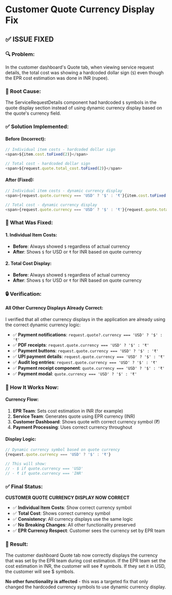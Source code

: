 # Customer Quote Currency Display Fix

## ✅ **ISSUE FIXED**

### **🔍 Problem:**
In the customer dashboard's Quote tab, when viewing service request details, the total cost was showing a hardcoded dollar sign (`$`) even though the EPR cost estimation was done in INR (rupee).

### **🔧 Root Cause:**
The ServiceRequestDetails component had hardcoded `$` symbols in the quote display section instead of using dynamic currency display based on the quote's currency field.

### **✅ Solution Implemented:**

#### **Before (Incorrect):**
```typescript
// Individual item costs - hardcoded dollar sign
<span>${item.cost.toFixed(2)}</span>

// Total cost - hardcoded dollar sign  
<span>${request.quote.total_cost.toFixed(2)}</span>
```

#### **After (Fixed):**
```typescript
// Individual item costs - dynamic currency display
<span>{request.quote.currency === 'USD' ? '$' : '₹'}{item.cost.toFixed(2)}</span>

// Total cost - dynamic currency display
<span>{request.quote.currency === 'USD' ? '$' : '₹'}{request.quote.total_cost.toFixed(2)}</span>
```

### **🎯 What Was Fixed:**

#### **1. Individual Item Costs:**
- **Before**: Always showed `$` regardless of actual currency
- **After**: Shows `$` for USD or `₹` for INR based on quote currency

#### **2. Total Cost Display:**
- **Before**: Always showed `$` regardless of actual currency  
- **After**: Shows `$` for USD or `₹` for INR based on quote currency

### **🔒 Verification:**

#### **All Other Currency Displays Already Correct:**
I verified that all other currency displays in the application are already using the correct dynamic currency logic:

- ✅ **Payment notifications**: `request.quote?.currency === 'USD' ? '$' : '₹'`
- ✅ **PDF receipts**: `request.quote.currency === 'USD' ? '$' : '₹'`
- ✅ **Payment buttons**: `request.quote.currency === 'USD' ? '$' : '₹'`
- ✅ **UPI payment details**: `request.quote.currency === 'USD' ? '$' : '₹'`
- ✅ **Audit log entries**: `request.quote.currency === 'USD' ? '$' : '₹'`
- ✅ **Payment receipt component**: `quote.currency === 'USD' ? '$' : '₹'`
- ✅ **Payment modal**: `quote.currency === 'USD' ? '$' : '₹'`

### **🎯 How It Works Now:**

#### **Currency Flow:**
1. **EPR Team**: Sets cost estimation in INR (for example)
2. **Service Team**: Generates quote using EPR currency (INR)
3. **Customer Dashboard**: Shows quote with correct currency symbol (₹)
4. **Payment Processing**: Uses correct currency throughout

#### **Display Logic:**
```typescript
// Dynamic currency symbol based on quote currency
{request.quote.currency === 'USD' ? '$' : '₹'}

// This will show:
// - $ if quote.currency === 'USD'
// - ₹ if quote.currency === 'INR'
```

### **✅ Final Status:**
**CUSTOMER QUOTE CURRENCY DISPLAY NOW CORRECT**

- ✅ **Individual Item Costs**: Show correct currency symbol
- ✅ **Total Cost**: Shows correct currency symbol
- ✅ **Consistency**: All currency displays use the same logic
- ✅ **No Breaking Changes**: All other functionality preserved
- ✅ **EPR Currency Respect**: Customer sees the currency set by EPR team

### **🎉 Result:**
The customer dashboard Quote tab now correctly displays the currency that was set by the EPR team during cost estimation. If the EPR team set the cost estimation in INR, the customer will see ₹ symbols. If they set it in USD, the customer will see $ symbols.

**No other functionality is affected** - this was a targeted fix that only changed the hardcoded currency symbols to use dynamic currency display.

